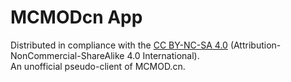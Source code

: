 # MCMODcn App
Distributed in compliance with the [CC BY-NC-SA 4.0](https://creativecommons.org/licenses/by-nc-sa/4.0/legalcode.en) (Attribution-NonCommercial-ShareAlike 4.0 International).  
An unofficial pseudo-client of MCMOD.cn.  

